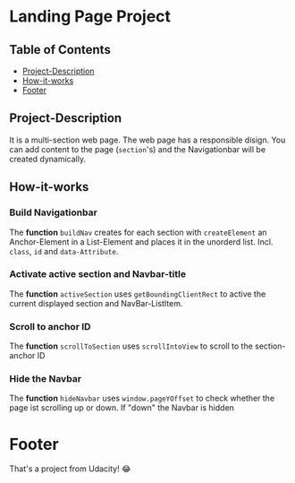 # Landing Page Project

## Table of Contents

* [Project-Description](#Project-Description)
* [How-it-works](#How-it-works)
* [Footer](#footer)

## Project-Description

It is a multi-section web page. The web page has a responsible disign.
You can add content to the page (`section`'s) and the Navigationbar will be created dynamically.


## How-it-works

### Build Navigationbar

The **function** `buildNav` creates for each section with `createElement` an Anchor-Element in a
List-Element and places it in the unorderd list. Incl. `class`, `id` and `data-Attribute`.

### Activate active section and Navbar-title

The **function** `activeSection` uses `getBoundingClientRect` to active the current displayed section
and NavBar-ListItem.

### Scroll to anchor ID

The **function** `scrollToSection` uses `scrollIntoView` to scroll to the section-anchor ID

### Hide the Navbar

The **function** `hideNavbar` uses `window.pageYOffset` to check whether the page ist scrolling up
or down. If "down" the Navbar is hidden

# Footer

That's a project from Udacity! :joy: